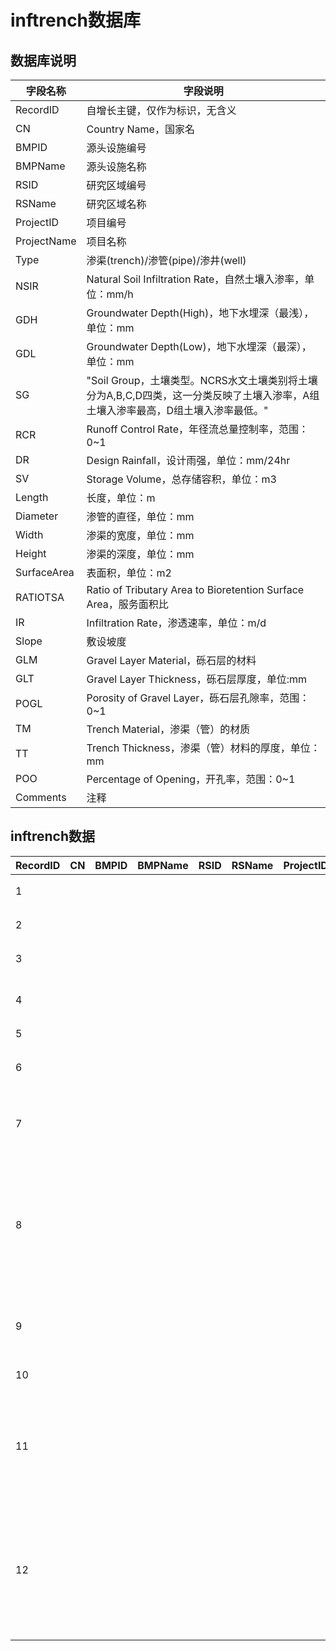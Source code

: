 # inftrench数据库

## 数据库说明

| 字段名称        | 字段说明                                                                         |
|-------------|------------------------------------------------------------------------------|
| RecordID    | 自增长主键，仅作为标识，无含义                                                              |
| CN          | Country Name，国家名                                                             |
| BMPID       | 源头设施编号                                                                       |
| BMPName     | 源头设施名称                                                                       |
| RSID        | 研究区域编号                                                                       |
| RSName      | 研究区域名称                                                                       |
| ProjectID   | 项目编号                                                                         |
| ProjectName | 项目名称                                                                         |
| Type        | 渗渠\(trench\)/渗管\(pipe\)/渗井\(well\)                                           |
| NSIR        | Natural Soil Infiltration Rate，自然土壤入渗率，单位：mm/h                               |
| GDH         | Groundwater Depth\(High\)，地下水埋深（最浅），单位：mm                                    |
| GDL         | Groundwater Depth\(Low\)，地下水埋深（最深），单位：mm                                     |
| SG          | "Soil Group，土壤类型。NCRS水文土壤类别将土壤分为A,B,C,D四类，这一分类反映了土壤入渗率，A组土壤入渗率最高，D组土壤入渗率最低。" |
| RCR         | Runoff Control Rate，年径流总量控制率，范围：0~1                                          |
| DR          | Design Rainfall，设计雨强，单位：mm/24hr                                              |
| SV          | Storage Volume，总存储容积，单位：m3                                                   |
| Length      | 长度，单位：m                                                                      |
| Diameter    | 渗管的直径，单位：mm                                                                  |
| Width       | 渗渠的宽度，单位：mm                                                                  |
| Height      | 渗渠的深度，单位：mm                                                                  |
| SurfaceArea | 表面积，单位：m2                                                                    |
| RATIOTSA    | Ratio of Tributary Area to Bioretention Surface Area，服务面积比                   |
| IR          | Infiltration Rate，渗透速率，单位：m/d                                                |
| Slope       | 敷设坡度                                                                         |
| GLM         | Gravel Layer Material，砾石层的材料                                                 |
| GLT         | Gravel Layer Thickness，砾石层厚度，单位:mm                                           |
| POGL        | Porosity of Gravel Layer，砾石层孔隙率，范围：0~1                                       |
| TM          | Trench Material，渗渠（管）的材质                                                     |
| TT          | Trench Thickness，渗渠（管）材料的厚度，单位：mm                                            |
| POO         | Percentage of Opening，开孔率，范围：0~1                                             |
| Comments    | 注释                                                                           |

## inftrench数据

| RecordID | CN | BMPID | BMPName | RSID | RSName | ProjectID | ProjectName          | Type | NSIR | GDH | GDL | SG                | RCR | DR | SV       | Length  | Diameter | Width | Height | SurfaceArea | RATIOTSA | IR | Slope | GLM | GLT  | POGL | TM        | TT   | POO   | Comments |
|----------|----|-------|---------|------|--------|-----------|----------------------|------|------|-----|-----|-------------------|-----|----|----------|---------|----------|-------|--------|-------------|----------|----|-------|-----|------|------|-----------|------|-------|----------|
| 1        |    |       |         |      |        |           | 通州海绵城市               | 渗渠   | 0\.2 | 20  |     | 砂性土               |     |    | 3        | 2       |          |       |        | 20          |          | 3  | 0\.03 |     | 3    |      | 砾石        | 20   | 0\.7  |          |
| 2        |    |       |         |      |        |           | 沣西新城核心区              | 渗渠   |      |     |     | 杂填土               |     |    |          |         |          |       |        |             |          |    |       |     | 200  |      |           |      |       |          |
| 3        |    |       |         |      |        |           | 北京某老旧小区              | 渗渠   |      |     |     |                   |     |    |          | 441     |          |       |        |             |          |    |       |     | 100  |      | 砾石        |      |       |          |
| 4        |    |       |         |      |        |           | 苏州太湖新城市政道路           | 渗渠   |      |     |     |                   |     |    |          | 3400    |          |       |        |             |          |    |       |     | 500  |      | 碎砾石       |      |       |          |
| 5        |    |       |         |      |        |           | 呼和乌素沟                | 渗渠   |      |     |     |                   |     |    |          | 3000    |          |       |        |             |          |    |       |     |      |      |           | 1000 |       |          |
| 6        |    |       |         |      |        |           | 鹤壁市新城区               | 渗渠   |      |     |     | 湿陷性土层             |     |    |          | 12      |          |       |        |             |          |    | 0\.45 |     |      |      |           |      | 0\.25 |          |
| 7        |    |       |         |      |        |           | 金沟河渠                 | 渗渠   |      |     |     |                   |     |    |          | 12      |          |       |        |             |          |    |       |     | 800  |      | 碎石滤料      | 8    | 0\.29 |          |
| 8        |    |       |         |      |        |           | 黄河班多水电站              | 渗渠   |      |     |     | 粗砂，冲击砂卵砾石层，砖红色粘土层 |     |    |          | 770     |          |       |        | 59          |          | 55 |       |     | 37   |      | 沙砾石       |      |       |          |
| 9        |    |       |         |      |        |           | 哈乐镇厂汗脑包大天膜下滴灌项目区水源工程 | 渗渠   |      |     |     |                   |     |    | 3267\.21 | 40      |          |       |        |             |          |    | 0\.18 |     |      |      |           | 1000 |       |          |
| 10       |    |       |         |      |        |           | 山东省临沂市饮水工程           | 渗渠   |      |     |     |                   |     |    |          | 361\.68 |          |       |        |             |          |    |       |     | 3600 |      |           | 1500 | 0\.14 |          |
| 11       |    |       |         |      |        |           | 北京城市副中心职工周转房B地块      | 渗管   |      |     |     |                   |     |    |          |         |          |       |        |             |          |    |       |     |      |      | 塑料丝绕渗透管   |      | 0\.9  |          |
| 12       |    |       |         |      |        |           | 北京城市副中心职工周转房B地块      | 渗管   |      |     |     |                   |     |    |          |         |          |       |        |             |          |    |       |     |      |      | 高密度聚乙烯穿孔管 |      |       |          |
